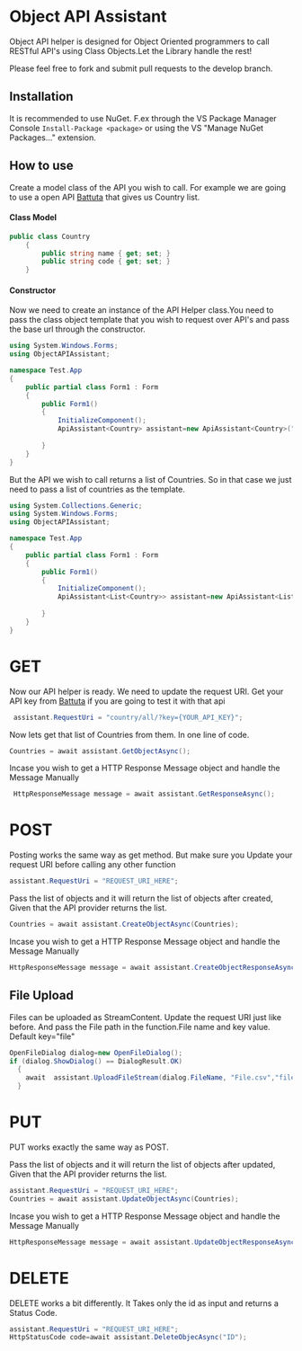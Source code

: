 Object API Assistant
================

Object API helper is designed for Object Oriented programmers to call RESTful API's using Class Objects.Let the Library handle the rest! 

Please feel free to fork and submit pull requests to the develop branch.






## Installation

It is recommended to use NuGet. F.ex through the VS Package Manager Console `Install-Package <package>` or using the VS "Manage NuGet Packages..." extension. 


## How to use

Create a model class of the API you wish to call. For example we are going to use a open API [Battuta](https://battuta.medunes.net/) that gives us Country list.

#### Class Model

```c#
public class Country
    {
        public string name { get; set; }
        public string code { get; set; }
    }
```
#### Constructor

Now we need to create an instance of the API Helper class.You need to pass the class object template that you wish to request over API's and pass the base url through the constructor.

```c#
using System.Windows.Forms;
using ObjectAPIAssistant;

namespace Test.App
{
    public partial class Form1 : Form
    {
        public Form1()
        {
            InitializeComponent();
            ApiAssistant<Country> assistant=new ApiAssistant<Country>("http://battuta.medunes.net/api/");
             
        }
    }
}
```

But the API we wish to call returns a list of Countries. So in that case we just need to pass a list of countries as the template.

```c#
using System.Collections.Generic;
using System.Windows.Forms;
using ObjectAPIAssistant;

namespace Test.App
{
    public partial class Form1 : Form
    {
        public Form1()
        {
            InitializeComponent();
            ApiAssistant<List<Country>> assistant=new ApiAssistant<List<Country>>("http://battuta.medunes.net/api/");
             
        }
    }
}
```

# GET

Now our API helper is ready. We need to update the request URI. Get your API key from [Battuta](https://battuta.medunes.net/) if you are going to test it with that api

```c#
 assistant.RequestUri = "country/all/?key={YOUR_API_KEY}";
```
Now lets get that list of Countries from them. In one line of code.

```c#
Countries = await assistant.GetObjectAsync();
```

Incase you wish to get a HTTP Response Message object and handle the Message Manually


```c#
 HttpResponseMessage message = await assistant.GetResponseAsync();
```

# POST

Posting works the same way as get method. But make sure you Update your request URI before calling any other function

```c#
assistant.RequestUri = "REQUEST_URI_HERE";
```

Pass the list of objects and it will return the list of objects after created, Given that the API provider returns the list.
```c#
Countries = await assistant.CreateObjectAsync(Countries);
```

Incase you wish to get a HTTP Response Message object and handle the Message Manually


```c#
HttpResponseMessage message = await assistant.CreateObjectResponseAsync(Countries);
```
## File Upload

Files can be uploaded as StreamContent. Update the request URI just like before. And pass the File path in the function.File name and key value. Default key="file"

```c#
OpenFileDialog dialog=new OpenFileDialog();
if (dialog.ShowDialog() == DialogResult.OK)
  {
    await  assistant.UploadFileStream(dialog.FileName, "File.csv","file");
  }

```



# PUT

PUT works exactly the same way as POST.

Pass the list of objects and it will return the list of objects after updated, Given that the API provider returns the list.
```c#
assistant.RequestUri = "REQUEST_URI_HERE";
Countries = await assistant.UpdateObjectAsync(Countries);
```

Incase you wish to get a HTTP Response Message object and handle the Message Manually
```c#
HttpResponseMessage message = await assistant.UpdateObjectResponseAsync(Countries);
```

# DELETE

DELETE works a bit differently. It Takes only the id as input and returns a Status Code.

```c#
assistant.RequestUri = "REQUEST_URI_HERE";
HttpStatusCode code=await assistant.DeleteObjecAsync("ID");
```

